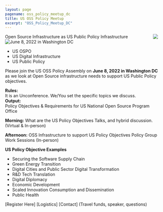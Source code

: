 ```yaml
---
layout: page
pagename: oss_policy_meetup_dc
title: US OSS Policy Meetup
excerpt: "OSS_Policy_Meetup_DC"
---
```


<img src="{{ ASSET_PATH }}/assets/images/InfrastructureUSOSPO.png" style="float:right;max-width:300px;" />

Open Source Infrastructure as US Public Policy Infrastructure<br>
June 8, 2022 in Washington DC
<img src="{{ ASSET_PATH }}/assets/images/register.webp" style="float:left;" />

- US OSPO
- US Digital Infrastructure 
- US Public Policy

Please join the US OSS Policy Assembly on **June 8, 2022 in Washington DC** as we look at Open Source infrastructure needs to support US Public Policy objectives.  

**Rules:**  <br>
It is an Unconference.  We/You set the specific topics we discuss.<br>
**Output:**  <br>
Policy Objectives & Requirements for US National Open Source Program Office

**Morning:**    	What are the US Policy Objectives 
      	Talks, and hybrid discussion. (Virtual & In-person)

**Afternoon:** 	OSS Infrastructure to support US Policy Objectives
Policy Group Work Sessions (In-person)

**US Policy Objective Examples**<br>
- Securing the Software Supply Chain
- Green Energy Transition
- Digital Cities and Public Sector Digital Transformation
- R&D Tech Translation
- Digital Diplomacy
- Economic Development
- Scaled Innovation Consumption and Dissemination
- Public Health

[Register Here]
[Logistics]
[Contact]  (Travel funds, speaker, questions)

